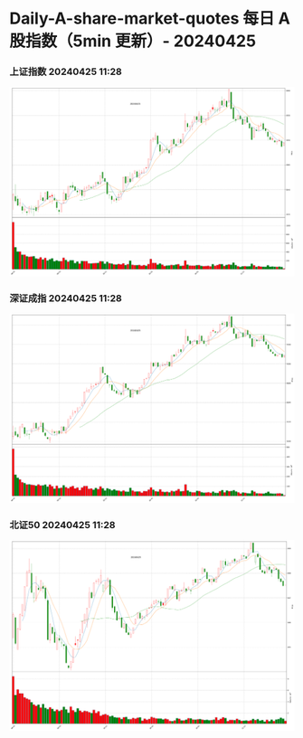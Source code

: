 
# Daily-A-share-market-quotes 每日 A 股指数（5min 更新）- 20240425

### 上证指数 20240425 11:28
![](./fig/2024/4/20240425-sh000001.png)

### 深证成指 20240425 11:28
![](./fig/2024/4/20240425-sz399001.png)

### 北证50 20240425 11:28
![](./fig/2024/4/20240425-bj899050.png)
